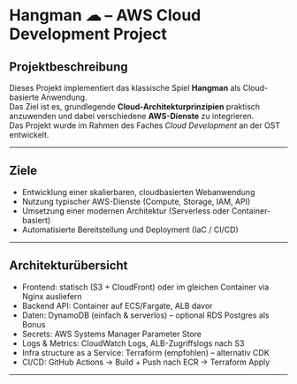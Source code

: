 # Hangman ☁ – AWS Cloud Development Project

## Projektbeschreibung
Dieses Projekt implementiert das klassische Spiel **Hangman** als Cloud-basierte Anwendung.  
Das Ziel ist es, grundlegende **Cloud-Architekturprinzipien** praktisch anzuwenden und dabei verschiedene **AWS-Dienste** zu integrieren.  
Das Projekt wurde im Rahmen des Faches *Cloud Development* an der OST entwickelt.

---

## Ziele
- Entwicklung einer skalierbaren, cloudbasierten Webanwendung
- Nutzung typischer AWS-Dienste (Compute, Storage, IAM, API)
- Umsetzung einer modernen Architektur (Serverless oder Container-basiert)
- Automatisierte Bereitstellung und Deployment (IaC / CI/CD)

---

## Architekturübersicht
- Frontend: statisch (S3 + CloudFront) oder im gleichen Container via Nginx ausliefern
- Backend API: Container auf ECS/Fargate, ALB davor
- Daten: DynamoDB (einfach & serverlos) – optional RDS Postgres als Bonus
- Secrets: AWS Systems Manager Parameter Store
- Logs & Metrics: CloudWatch Logs, ALB-Zugriffslogs nach S3
- Infra structure as a Service: Terraform (empfohlen) – alternativ CDK
- CI/CD: GitHub Actions → Build + Push nach ECR → Terraform Apply
---
